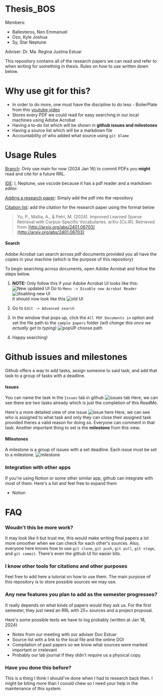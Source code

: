# Thesis_BOS
Members: 
* Ballesteros, Neo Emmanuel
* Ozo, Kyle Joshua
* Sy, Star Neptune

Adviser: Dr. Ma. Regina Justina Estuar

This repository contains all of the research papers we can read and refer to when writing for something in thesis. Rules on how to use written down below.

# Why use git for this?

* In order to do more, one must have the discipline to do less - BoilerPlate from this [youtube video](https://www.youtube.com/watch?v=WgV6M1LyfNY)
* Stores every PDF we could read for easy searching in our local machines using Adobe Acrobat
* Having a to-do list which will be shown in **github issues and milestones**
* Having a source list which will be a markdown file
* Accountability of who added what source using `git blame`

# Usage Rules

<u> Branch</u>: Only use main for now (2024 Jan 16) to commit PDFs you **might** read and cite for a future RRL.

<u> IDE</u>: I, Neptune, use vscode because it has a pdf reader and a markdown editor. 

<u> Adding a research paper</u>: Simply add the pdf into the repository

<u> Citation list</u>: add the citation for the research paper using the format below

>Yu, P., Mallia, A., & Petri, M. (2024). Improved Learned Sparse Retrieval with Corpus-Specific Vocabularies. arXiv [Cs.IR]. Retrieved from [http://arxiv.org/abs/2401.06703](http://arxiv.org/abs/2401.06703)

#### Search 
Adobe Acrobat can search across pdf documents provided you all have the copies in your machine (which is the purpose of this repository)

To begin searching across documents, open Adobe Acrobat and follow the steps below.

1. **NOTE:** Only follow this if your Adobe Acrobat UI looks like this:
![New updated UI](/tutorialAssets/AANewUI.png)
Go to `Menu -> Disable new Acrobat Reader`
![disabling new UI](/tutorialAssets/getOutOfNew.png)\
It should now look like this
![old UI](/tutorialAssets/AAOldUI.png)

2. Go to `Edit -> Advanced search`
3. In the window that pops up, click the `All PDF Documents in` option and set the file path to the `sample papers` folder *(will change this once we actually get to typing)*
![popUP choose path](/tutorialAssets/searchHere.png)
4. Happy searching! 

# Github issues and milestones
Github offers a way to add tasks, assign someone to said task, and add that task to a group of tasks with a deadline.

#### Issues

You can name the task in the `Issues` tab in github
![issues tab](/tutorialAssets/IssuesTab.png)
Here, we can see there are two tasks already which is just the completion of this ReadMe.

Here's a more detailed view of one issue
![issue here](/tutorialAssets/issueHere.png)
Here, we can see who is assigned to what task and only they can close their assigned task provided theres a valid reason for doing so. Everyone can comment in that task. Another important thing to set is the **milestone** from this view.

#### Milestones

A milestone is a group of issues with a set deadline. Each issue must be set to a milestone.
![milestone](/tutorialAssets/milestones.png)

### Integration with other apps

If you're using Notion or some other similar app, github can integrate with most of them. Here's a list and feel free to expand them
* Notion
# FAQ

### Woudn't this be more work?
It may look like it but trust me, this would make writing final papers a lot more smoother when we can check for each other's sources. Also, everyone here knows how to use `git clone`, `git push`, `git pull`, `git stage`, and `git commit`. There's even the github UI for easier bits.

### I know other tools for citations and other purposes
Feel free to add here a tutorial on how to use them. The main purpose of this repository is to store possible sources we may use.

### Any new features you plan to add as the semester progresses?
It really depends on what kinds of papers would they ask us. For the first semester, they just need an RRL with 25+ sources and a project proposal.

Here's some possible texts we have to log probably (written at Jan 18, 2024)
* Notes from our meeting with our adviser Doc Estuar
* Source list with a link to the local file and the online DOI
* Compilation of past papers so we know what sources were marked important or irrelevant
* Probably our lab journal if they didn't require us a physical copy.

### Have you done this before?
This is a thing I think I should've done when I had to research back then. I might be biting more than I coould chew so I need your help in the maintenance of this system.
